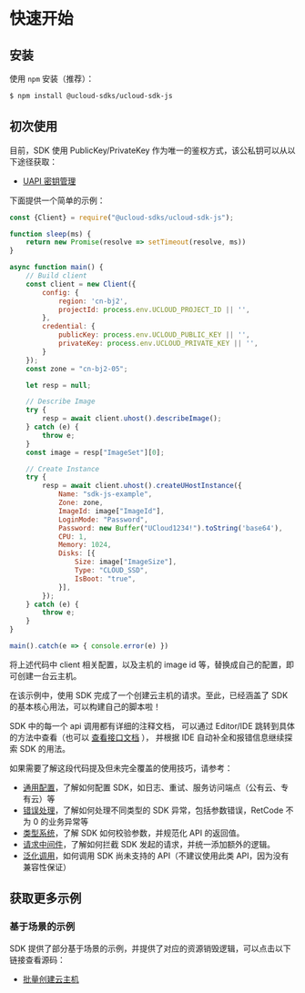 # 快速开始

## 安装

使用 `npm` 安装（推荐）：

```bash
$ npm install @ucloud-sdks/ucloud-sdk-js
```

## 初次使用

目前，SDK 使用 PublicKey/PrivateKey 作为唯一的鉴权方式，该公私钥可以从以下途径获取：

- [UAPI 密钥管理](https://console.ucloud.cn/uapi/apikey)

下面提供一个简单的示例：

```javascript
const {Client} = require("@ucloud-sdks/ucloud-sdk-js");

function sleep(ms) {
    return new Promise(resolve => setTimeout(resolve, ms))
}

async function main() {
    // Build client
    const client = new Client({
        config: {
            region: 'cn-bj2',
            projectId: process.env.UCLOUD_PROJECT_ID || '',
        },
        credential: {
            publicKey: process.env.UCLOUD_PUBLIC_KEY || '',
            privateKey: process.env.UCLOUD_PRIVATE_KEY || '',
        }
    });
    const zone = "cn-bj2-05";

    let resp = null;

    // Describe Image
    try {
        resp = await client.uhost().describeImage();
    } catch (e) {
        throw e;
    }
    const image = resp["ImageSet"][0];

    // Create Instance
    try {
        resp = await client.uhost().createUHostInstance({
            Name: "sdk-js-example",
            Zone: zone,
            ImageId: image["ImageId"],
            LoginMode: "Password",
            Password: new Buffer("UCloud1234!").toString('base64'),
            CPU: 1,
            Memory: 1024,
            Disks: [{
                Size: image["ImageSize"],
                Type: "CLOUD_SSD",
                IsBoot: "true",
            }],
        });
    } catch (e) {
        throw e;
    }
}

main().catch(e => { console.error(e) })
```

将上述代码中 client 相关配置，以及主机的 image id 等，替换成自己的配置，即可创建一台云主机。

在该示例中，使用 SDK 完成了一个创建云主机的请求。至此，已经涵盖了 SDK 的基本核心用法，可以构建自己的脚本啦！

SDK 中的每一个 api 调用都有详细的注释文档，
可以通过 Editor/IDE 跳转到具体的方法中查看（也可以 [查看接口文档](https://docs.ucloud.cn/api/summary/README) ），
并根据 IDE 自动补全和报错信息继续探索 SDK 的用法。

如果需要了解这段代码提及但未完全覆盖的使用技巧，请参考：

- [通用配置](configure.md)，了解如何配置 SDK，如日志、重试、服务访问端点（公有云、专有云）等
- [错误处理](error.md)，了解如何处理不同类型的 SDK 异常，包括参数错误，RetCode 不为 0 的业务异常等
- [类型系统](typesystem.md)，了解 SDK 如何校验参数，并规范化 API 的返回值。
- [请求中间件](middleware.md)，了解如何拦截 SDK 发起的请求，并统一添加额外的逻辑。
- [泛化调用](generic.md)，如何调用 SDK 尚未支持的 API（不建议使用此类 API，因为没有兼容性保证）

## 获取更多示例

### 基于场景的示例

SDK 提供了部分基于场景的示例，并提供了对应的资源销毁逻辑，可以点击以下链接查看源码：

- [批量创建云主机](https://github.com/ucloud/ucloud-sdk-js/tree/master/examples/uhost)
